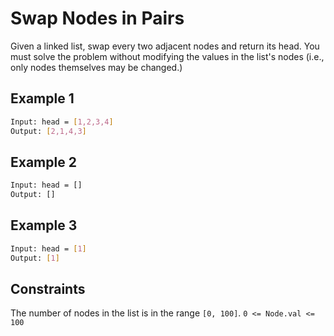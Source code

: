 # Swap Nodes in Pairs

Given a linked list, swap every two adjacent nodes and return its head. You must solve the problem without modifying the values in the list's nodes (i.e., only nodes themselves may be changed.)

## Example 1

```bash
Input: head = [1,2,3,4]
Output: [2,1,4,3]
```

## Example 2

```bash
Input: head = []
Output: []
```

## Example 3

```bash
Input: head = [1]
Output: [1]
```

## Constraints

The number of nodes in the list is in the range `[0, 100]`.
`0 <= Node.val <= 100`
